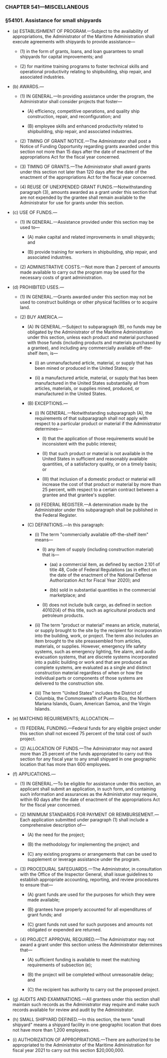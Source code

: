 ### **CHAPTER 541—MISCELLANEOUS**

### §54101. Assistance for small shipyards
* (a) ESTABLISHMENT OF PROGRAM.—Subject to the availability of appropriations, the Administrator of the Maritime Administration shall execute agreements with shipyards to provide assistance—

  * (1) in the form of grants, loans, and loan guarantees to small shipyards for capital improvements; and

  * (2) for maritime training programs to foster technical skills and operational productivity relating to shipbuilding, ship repair, and associated industries.


* (b) AWARDS.—

  * (1) IN GENERAL.—In providing assistance under the program, the Administrator shall consider projects that foster—

    * (A) efficiency, competitive operations, and quality ship construction, repair, and reconfiguration; and

    * (B) employee skills and enhanced productivity related to shipbuilding, ship repair, and associated industries.


  * (2) TIMING OF GRANT NOTICE.—The Administrator shall post a Notice of Funding Opportunity regarding grants awarded under this section not more than 15 days after the date of enactment of the appropriations Act for the fiscal year concerned.

  * (3) TIMING OF GRANTS.—The Administrator shall award grants under this section not later than 120 days after the date of the enactment of the appropriations Act for the fiscal year concerned.

  * (4) REUSE OF UNEXPENDED GRANT FUNDS.—Notwithstanding paragraph (3), amounts awarded as a grant under this section that are not expended by the grantee shall remain available to the Administrator for use for grants under this section.


* (c) USE OF FUNDS.—

  * (1) IN GENERAL.—Assistance provided under this section may be used to—

    * (A) make capital and related improvements in small shipyards; and

    * (B) provide training for workers in shipbuilding, ship repair, and associated industries.


  * (2) ADMINISTRATIVE COSTS.—Not more than 2 percent of amounts made available to carry out the program may be used for the necessary costs of grant administration.


* (d) PROHIBITED USES.—

  * (1) IN GENERAL.—Grants awarded under this section may not be used to construct buildings or other physical facilities or to acquire land.

  * (2) BUY AMERICA.—

    * (A) IN GENERAL.—Subject to subparagraph (B), no funds may be obligated by the Administrator of the Maritime Administration under this section, unless each product and material purchased with those funds (including products and materials purchased by a grantee), and including any commercially available off-the-shelf item, is—

      * (i) an unmanufactured article, material, or supply that has been mined or produced in the United States; or

      * (ii) a manufactured article, material, or supply that has been manufactured in the United States substantially all from articles, materials, or supplies mined, produced, or manufactured in the United States.


    * (B) EXCEPTIONS.—

      * (i) IN GENERAL.—Notwithstanding subparagraph (A), the requirements of that subparagraph shall not apply with respect to a particular product or material if the Administrator determines—

        * (I) that the application of those requirements would be inconsistent with the public interest;

        * (II) that such product or material is not available in the United States in sufficient and reasonably available quantities, of a satisfactory quality, or on a timely basis; or

        * (III) that inclusion of a domestic product or material will increase the cost of that product or material by more than 25 percent, with respect to a certain contract between a grantee and that grantee's supplier.


      * (ii) FEDERAL REGISTER.—A determination made by the Administrator under this subparagraph shall be published in the Federal Register.


    * (C) DEFINITIONS.—ln this paragraph:

      * (i) The term "commercially available off-the-shelf item" means—

        * (I) any item of supply (including construction material) that is—

          * (aa) a commercial item, as defined by section 2.101 of title 48, Code of Federal Regulations (as in effect on the date of the enactment of the National Defense Authorization Act for Fiscal Year 2020); and

          * (bb) sold in substantial quantities in the commercial marketplace; and


        * (II) does not include bulk cargo, as defined in section 40102(4) of this title, such as agricultural products and petroleum products.


      * (ii) The term "product or material" means an article, material, or supply brought to the site by the recipient for incorporation into the building, work, or project. The term also includes an item brought to the site preassembled from articles, materials, or supplies. However, emergency life safety systems, such as emergency lighting, fire alarm, and audio evacuation systems, that are discrete systems incorporated into a public building or work and that are produced as complete systems, are evaluated as a single and distinct construction material regardless of when or how the individual parts or components of those systems are delivered to the construction site.

      * (iii) The term "United States" includes the District of Columbia, the Commonwealth of Puerto Rico, the Northern Mariana Islands, Guam, American Samoa, and the Virgin Islands.

* (e) MATCHING REQUIREMENTS; ALLOCATION.—

  * (1) FEDERAL FUNDING.—Federal funds for any eligible project under this section shall not exceed 75 percent of the total cost of such project.

  * (2) ALLOCATION OF FUNDS.—The Administrator may not award more than 25 percent of the funds appropriated to carry out this section for any fiscal year to any small shipyard in one geographic location that has more than 600 employees.


* (f) APPLICATIONS.—

  * (1) IN GENERAL.—To be eligible for assistance under this section, an applicant shall submit an application, in such form, and containing such information and assurances as the Administrator may require, within 60 days after the date of enactment of the appropriations Act for the fiscal year concerned.

  * (2) MINIMUM STANDARDS FOR PAYMENT OR REIMBURSEMENT.—Each application submitted under paragraph (1) shall include a comprehensive description of—

    * (A) the need for the project;

    * (B) the methodology for implementing the project; and

    * (C) any existing programs or arrangements that can be used to supplement or leverage assistance under the program.


  * (3) PROCEDURAL SAFEGUARDS.—The Administrator, in consultation with the Office of the Inspector General, shall issue guidelines to establish appropriate accounting, reporting, and review procedures to ensure that—

    * (A) grant funds are used for the purposes for which they were made available;

    * (B) grantees have properly accounted for all expenditures of grant funds; and

    * (C) grant funds not used for such purposes and amounts not obligated or expended are returned.


  * (4) PROJECT APPROVAL REQUIRED.—The Administrator may not award a grant under this section unless the Administrator determines that—

    * (A) sufficient funding is available to meet the matching requirements of subsection (e);

    * (B) the project will be completed without unreasonable delay; and

    * (C) the recipient has authority to carry out the proposed project.


* (g) AUDITS AND EXAMINATIONS.—All grantees under this section shall maintain such records as the Administrator may require and make such records available for review and audit by the Administrator.

* (h) SMALL SHIPYARD DEFINED.—In this section, the term "small shipyard" means a shipyard facility in one geographic location that does not have more than 1,200 employees.

* (i) AUTHORIZATION OF APPROPRIATIONS.—There are authorized to be appropriated to the Administrator of the Maritime Administration for fiscal year 2021 to carry out this section $20,000,000.